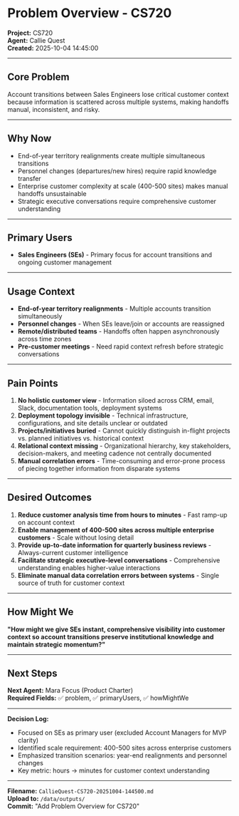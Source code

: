 # Problem Overview - CS720

**Project:** CS720  
**Agent:** Callie Quest  
**Created:** 2025-10-04 14:45:00  

---

## Core Problem

Account transitions between Sales Engineers lose critical customer context because information is scattered across multiple systems, making handoffs manual, inconsistent, and risky.

---

## Why Now

- End-of-year territory realignments create multiple simultaneous transitions
- Personnel changes (departures/new hires) require rapid knowledge transfer
- Enterprise customer complexity at scale (400-500 sites) makes manual handoffs unsustainable
- Strategic executive conversations require comprehensive customer understanding

---

## Primary Users

- **Sales Engineers (SEs)** - Primary focus for account transitions and ongoing customer management

---

## Usage Context

- **End-of-year territory realignments** - Multiple accounts transition simultaneously
- **Personnel changes** - When SEs leave/join or accounts are reassigned
- **Remote/distributed teams** - Handoffs often happen asynchronously across time zones
- **Pre-customer meetings** - Need rapid context refresh before strategic conversations

---

## Pain Points

1. **No holistic customer view** - Information siloed across CRM, email, Slack, documentation tools, deployment systems
2. **Deployment topology invisible** - Technical infrastructure, configurations, and site details unclear or outdated
3. **Projects/initiatives buried** - Cannot quickly distinguish in-flight projects vs. planned initiatives vs. historical context
4. **Relational context missing** - Organizational hierarchy, key stakeholders, decision-makers, and meeting cadence not centrally documented
5. **Manual correlation errors** - Time-consuming and error-prone process of piecing together information from disparate systems

---

## Desired Outcomes

1. **Reduce customer analysis time from hours to minutes** - Fast ramp-up on account context
2. **Enable management of 400-500 sites across multiple enterprise customers** - Scale without losing detail
3. **Provide up-to-date information for quarterly business reviews** - Always-current customer intelligence
4. **Facilitate strategic executive-level conversations** - Comprehensive understanding enables higher-value interactions
5. **Eliminate manual data correlation errors between systems** - Single source of truth for customer context

---

## How Might We

**"How might we give SEs instant, comprehensive visibility into customer context so account transitions preserve institutional knowledge and maintain strategic momentum?"**

---

## Next Steps

**Next Agent:** Mara Focus (Product Charter)  
**Required Fields:** ✅ problem, ✅ primaryUsers, ✅ howMightWe  

---

**Decision Log:**
- Focused on SEs as primary user (excluded Account Managers for MVP clarity)
- Identified scale requirement: 400-500 sites across enterprise customers
- Emphasized transition scenarios: year-end realignments and personnel changes
- Key metric: hours → minutes for customer context understanding

---

**Filename:** `CallieQuest-CS720-20251004-144500.md`  
**Upload to:** `/data/outputs/`  
**Commit:** "Add Problem Overview for CS720"